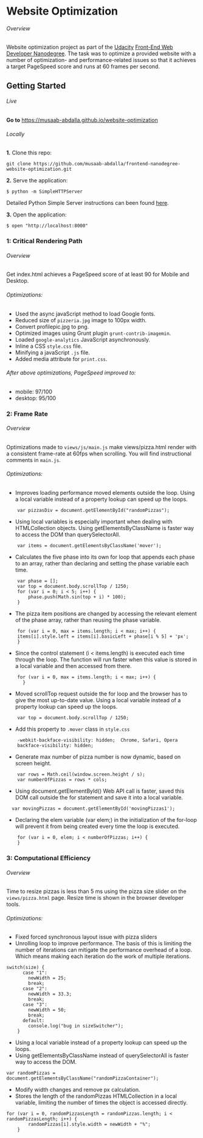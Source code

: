 # Website Optimization

###### Overview
Website optimization project as part of the [Udacity](https://udacity.com) [Front-End Web Developer Nanodegree](https://classroom.udacity.com/nanodegrees/nd001). The task was to optimize a provided website with a number of optimization- and performance-related issues so that it achieves a target PageSpeed score and runs at 60 frames per second.

## Getting Started

###### Live

**Go to** https://musaab-abdalla.github.io/website-optimization

###### Locally
**1.** Clone this repo:
```
git clone https://github.com/musaab-abdalla/frontend-nanodegree-website-optimization.git
```
**2.** Serve the application:
```
$ python -m SimpleHTTPServer
```
Detailed Python Simple Server instructions can been found [here](https://docs.python.org/2/library/basehttpserver.html).

**3.** Open the application:
```
$ open "http://localhost:8000"
```
### 1: Critical Rendering Path

###### Overview

Get index.html achieves a PageSpeed score of at least 90 for Mobile and Desktop.

###### Optimizations:

* Used the async javaScript method to load Google fonts.
* Reduced size of `pizzeria.jpg` image to 100px width.
* Convert profilepic.jpg to png.
* Optimized images using Grunt plugin `grunt-contrib-imagemin`.
* Loaded `google-analytics` JavaScript asynchronously.
* Inline a CSS `style.css` file.
* Minifying a javaScript `.js` file.
* Added media attribute for `print.css`.

###### After above optimizations, PageSpeed improved to:

* mobile: 97/100
* desktop: 95/100

### 2: Frame Rate

###### Overview

Optimizations made to `views/js/main.js` make views/pizza.html render with a consistent frame-rate at 60fps when scrolling. You will find instructional comments in `main.js`.

###### Optimizations:

* Improves loading performance moved elements outside the loop. Using a local variable instead of a property lookup can speed up the loops.
```
    var pizzasDiv = document.getElementById("randomPizzas");
```
* Using local variables is especially important when dealing with HTMLCollection objects. Using getElementsByClassName is faster way to access the DOM than querySelectorAll.
```
    var items = document.getElementsByClassName('mover');
```
* Calculates the five phase into its own for loop that appends each phase to an array, rather than declaring and setting the phase variable each time.
```
    var phase = [];
    var top = document.body.scrollTop / 1250;
    for (var i = 0; i < 5; i++) {
        phase.push(Math.sin(top + i) * 100);
    }
```
* The pizza item positions are changed by accessing the relevant element of the phase array, rather than reusing the phase variable.
```
    for (var i = 0, max = items.length; i < max; i++) {
    items[i].style.left = items[i].basicLeft + phase[i % 5] + 'px';
    }
```
* Since the control statement (i < items.length) is executed each time through the loop. The function will run faster when this value is stored in a local variable and then accessed from there.
```
    for (var i = 0, max = items.length; i < max; i++) {
      }
```
* Moved scrollTop request outside the for loop and the browser has to give the most up-to-date value. Using a local variable instead of a property lookup can speed up the loops.
```
    var top = document.body.scrollTop / 1250;
```
* Add this property to `.mover` class in `style.css`
```
    -webkit-backface-visibility: hidden;  Chrome, Safari, Opera
    backface-visibility: hidden;
  ```
* Generate max number of pizza number is now dynamic, based on screen height.
```
    var rows = Math.ceil(window.screen.height / s);
    var numberOfPizzas = rows * cols;
  ```
* Using document.getElementById() Web API call is faster, saved this DOM call outside the for statement and save it into a local variable.
```
  var movingPizzas = document.getElementById('movingPizzas1');
  ```
* Declaring the elem variable (var elem;) in the initialization of the for-loop will prevent it from being created every time the loop is executed.
```
    for (var i = 0, elem; i < numberOfPizzas; i++) {
    }
```

### 3: Computational Efficiency

###### Overview

Time to resize pizzas is less than 5 ms using the pizza size slider on the `views/pizza.html` page. Resize time is shown in the browser developer tools.

###### Optimizations:

* Fixed forced synchronous layout issue with pizza sliders
* Unrolling loop to improve performance. The basis of this is limiting the number of iterations can mitigate the performance overhead of a loop. Which means making each iteration do the work of multiple iterations.
```
switch(size) {
      case "1":
        newWidth = 25;
        break;
      case "2":
        newWidth = 33.3;
        break;
      case "3":
        newWidth = 50;
        break;
      default:
        console.log("bug in sizeSwitcher");
    }
```
* Using a local variable instead of a property lookup can speed up the loops.
* Using getElementsByClassName instead of querySelectorAll is faster way to access the DOM.
```
var randomPizzas = document.getElementsByClassName("randomPizzaContainer");
```
* Modify width changes and remove px calculation.
* Stores the length of the randomPizzas HTMLCollection in a local variable, limiting the number of times the object is accessed directly.
```
for (var i = 0, randomPizzasLength = randomPizzas.length; i < randomPizzasLength; i++) {
        randomPizzas[i].style.width = newWidth + "%";
    }
  ```
